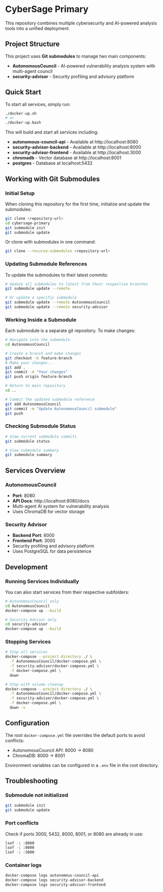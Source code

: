 # CyberSage Primary

This repository combines multiple cybersecurity and AI-powered analysis tools into a unified deployment.

## Project Structure

This project uses **Git submodules** to manage two main components:

- **AutonomousCouncil** - AI-powered vulnerability analysis system with multi-agent council
- **security-advisor** - Security profiling and advisory platform

## Quick Start

To start all services, simply run:

```bash
./docker-up.sh
# or
./docker-up.bash
```

This will build and start all services including:
- **autonomous-council-api** - Available at http://localhost:8080
- **security-advisor-backend** - Available at http://localhost:8000
- **security-advisor-frontend** - Available at http://localhost:3000
- **chromadb** - Vector database at http://localhost:8001
- **postgres** - Database at localhost:5432

## Working with Git Submodules

### Initial Setup

When cloning this repository for the first time, initialize and update the submodules:

```bash
git clone <repository-url>
cd cybersage-primary
git submodule init
git submodule update
```

Or clone with submodules in one command:

```bash
git clone --recurse-submodules <repository-url>
```

### Updating Submodule References

To update the submodules to their latest commits:

```bash
# Update all submodules to latest from their respective branches
git submodule update --remote

# Or update a specific submodule
git submodule update --remote AutonomousCouncil
git submodule update --remote security-advisor
```

### Working Inside a Submodule

Each submodule is a separate git repository. To make changes:

```bash
# Navigate into the submodule
cd AutonomousCouncil

# Create a branch and make changes
git checkout -b feature-branch
# Make your changes...
git add .
git commit -m "Your changes"
git push origin feature-branch

# Return to main repository
cd ..

# Commit the updated submodule reference
git add AutonomousCouncil
git commit -m "Update AutonomousCouncil submodule"
git push
```

### Checking Submodule Status

```bash
# View current submodule commits
git submodule status

# View submodule summary
git submodule summary
```

## Services Overview

### AutonomousCouncil
- **Port**: 8080
- **API Docs**: http://localhost:8080/docs
- Multi-agent AI system for vulnerability analysis
- Uses ChromaDB for vector storage

### Security Advisor
- **Backend Port**: 8000
- **Frontend Port**: 3000
- Security profiling and advisory platform
- Uses PostgreSQL for data persistence

## Development

### Running Services Individually

You can also start services from their respective subfolders:

```bash
# AutonomousCouncil only
cd AutonomousCouncil
docker-compose up --build

# Security Advisor only
cd security-advisor
docker-compose up --build
```

### Stopping Services

```bash
# Stop all services
docker-compose --project-directory ./ \
  -f AutonomousCouncil/docker-compose.yml \
  -f security-advisor/docker-compose.yml \
  -f docker-compose.yml \
  down

# Stop with volume cleanup
docker-compose --project-directory ./ \
  -f AutonomousCouncil/docker-compose.yml \
  -f security-advisor/docker-compose.yml \
  -f docker-compose.yml \
  down -v
```

## Configuration

The root `docker-compose.yml` file overrides the default ports to avoid conflicts:
- AutonomousCouncil API: 8000 → 8080
- ChromaDB: 8000 → 8001

Environment variables can be configured in a `.env` file in the root directory.

## Troubleshooting

### Submodule not initialized
```bash
git submodule init
git submodule update
```

### Port conflicts
Check if ports 3000, 5432, 8000, 8001, or 8080 are already in use:
```bash
lsof -i :8080
lsof -i :8000
lsof -i :3000
```

### Container logs
```bash
docker-compose logs autonomous-council-api
docker-compose logs security-advisor-backend
docker-compose logs security-advisor-frontend
```
